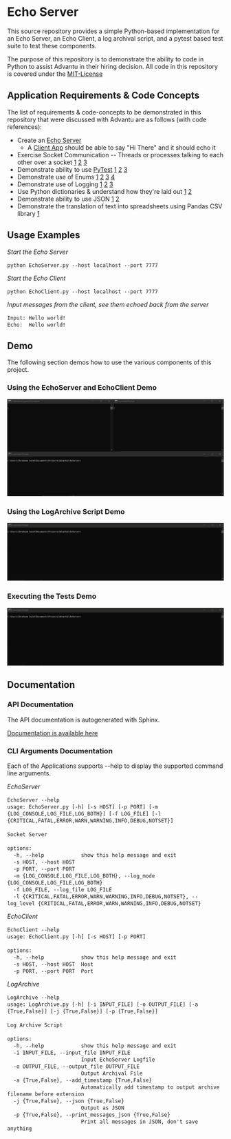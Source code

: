 # Echo Server

This source repository provides a simple Python-based implementation for an Echo Server, an Echo Client, a log archival script, and a pytest based test suite to test these components.

The purpose of this repository is to demonstrate the ability to code in Python to assist Advantu in their hiring decision. All code in this repository is covered under the [MIT-License](License.md)



## Application Requirements & Code Concepts
The list of requirements & code-concepts to be demonstrated in this repository that were discussed with Advantu are as follows (with code references):

* Create an [Echo Server](EchoServer.py)
    * A [Client App](EchoClient.py) should be able to say "Hi There" and it should echo it
* Exercise Socket Communication -- Threads or processes talking to each other over a socket [1](EchoServerTest.py?plain=1#L99) [2](EchoServer.py?plain=1#L68) [3](EchoClient.py?plain=1#L27)
* Demonstrate ability to use [PyTest](EchoServerTest.py) [1](EchoServerTest.py?plain=1#L91) [2](EchoServerTest.py?plain=1#L140) [3](EchoServerTest.py?plain=1#L153) 
* Demonstrate use of Enums [1](EchoServer.py?plain=1#L16) [2](EchoServer.py?plain=1#L102) [3](EchoServer.py?plain=1#L114) [4](EchoServer.py?plain=1#L122)
* Demonstrate use of Logging [1](EchoServer.py?plain=1#56) [2](EchoServer.py?plain=1#79) [3](EchoServer.py?plain=1#105)
* Use Python dictionaries & understand how they're laid out [1](EchoServer.py?plain=1#L124) [2](EchoServer.py?plain=1#L116)
* Demonstrate ability to use JSON [1](LogArchive.py?plain=1#L41) [2](LogArchive.py?plain=1#L34)
* Demonstrate the translation of text into spreadsheets using Pandas CSV library [1](LogArchive.py?plain=1#L26)

## Usage Examples
*Start the Echo Server*
```
python EchoServer.py --host localhost --port 7777
```
*Start the Echo Client*
```
python EchoClient.py --host localhost --port 7777
```
*Input messages from the client, see them echoed back from the server*
```
Input: Hello world!
Echo:  Hello world!
```
## Demo
The following section demos how to use the various components of this project.

### Using the EchoServer and EchoClient Demo
![](Demo/DemoEchoServer.gif)

### Using the LogArchive Script Demo
![](Demo/LogArchiveExample.gif)

### Executing the Tests Demo
![](Demo/RunningTheTests.gif)

## Documentation
### API Documentation
The API documentation is autogenerated with Sphinx.

[Documentation is available here](https://htmlpreview.github.io/?https://github.com/iysaleh/EchoServer/blob/main/doc/_build/html/index.html)
### CLI Arguments Documentation
Each of the Applications supports --help to display the supported command line arguments.

*EchoServer*
```
EchoServer --help
usage: EchoServer.py [-h] [-s HOST] [-p PORT] [-m {LOG_CONSOLE,LOG_FILE,LOG_BOTH}] [-f LOG_FILE] [-l {CRITICAL,FATAL,ERROR,WARN,WARNING,INFO,DEBUG,NOTSET}]

Socket Server

options:
  -h, --help            show this help message and exit
  -s HOST, --host HOST
  -p PORT, --port PORT
  -m {LOG_CONSOLE,LOG_FILE,LOG_BOTH}, --log_mode {LOG_CONSOLE,LOG_FILE,LOG_BOTH}
  -f LOG_FILE, --log_file LOG_FILE
  -l {CRITICAL,FATAL,ERROR,WARN,WARNING,INFO,DEBUG,NOTSET}, --log_level {CRITICAL,FATAL,ERROR,WARN,WARNING,INFO,DEBUG,NOTSET}
```
*EchoClient*
```
EchoClient --help
usage: EchoClient.py [-h] [-s HOST] [-p PORT]

options:
  -h, --help            show this help message and exit
  -s HOST, --host HOST  Host
  -p PORT, --port PORT  Port
```
*LogArchive*
```
LogArchive --help
usage: LogArchive.py [-h] [-i INPUT_FILE] [-o OUTPUT_FILE] [-a {True,False}] [-j {True,False}] [-p {True,False}]

Log Archive Script

options:
  -h, --help            show this help message and exit
  -i INPUT_FILE, --input_file INPUT_FILE
                        Input EchoServer Logfile
  -o OUTPUT_FILE, --output_file OUTPUT_FILE
                        Output Archival File
  -a {True,False}, --add_timestamp {True,False}
                        Automatically add timestamp to output archive filename before extension
  -j {True,False}, --json {True,False}
                        Output as JSON
  -p {True,False}, --print_messages_json {True,False}
                        Print all messages in JSON, don't save anything
```
